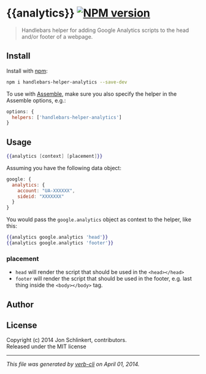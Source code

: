 # {{analytics}} [![NPM version](https://badge.fury.io/js/handlebars-helper-analytics.png)](http://badge.fury.io/js/handlebars-helper-analytics)

> Handlebars helper for adding Google Analytics scripts to the head and/or footer of a webpage.

## Install
Install with [npm](npmjs.org):

```bash
npm i handlebars-helper-analytics --save-dev
```

To use with [Assemble](https://github.com/assemble/assemble), make sure you also specify the helper in the Assemble options, e.g.:

```js
options: {
  helpers: ['handlebars-helper-analytics']
}
```

## Usage

```handlebars
{{analytics [context] [placement]}}
```

Assuming you have the following data object:

```js
google: {
  analytics: {
    account: "UA-XXXXXX",
    sideid: "XXXXXXX"
  }
}
```

You would pass the `google.analytics` object as context to the helper, like this:

```handlebars
{{analytics google.analytics 'head'}}
{{analytics google.analytics 'footer'}}
```

### placement

* `head` will render the script that should be used in the `<head></head>`
* `footer` will render the script that should be used in the footer, e.g. last thing inside the `<body></body>` tag.


## Author


## License
Copyright (c) 2014 Jon Schlinkert, contributors.  
Released under the MIT license

***

_This file was generated by [verb-cli](https://github.com/assemble/verb-cli) on April 01, 2014._